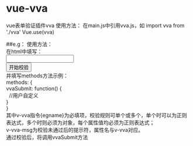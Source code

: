 # vue-vva
vue表单验证插件vva
使用方法：
在main.js中引用vva.js，如
import vva from './vva'
Vue.use(vva)

##e.g：
使用方法：  
在html中填写：  
<input type="text" id="example" v-vva:egname="{length: /^.{5}$/, valid: /^\w+$/}" v-vva-msg="{length: '长度必须为五个字符', valid: '必须位有效字符'}">  
<input type="button" v-vva-check value="开始校验">  
并填写methods方法示例：  
methods: {  
  vvaSubmit: function() {  
    //用户自定义  
  }  
}  
其中v-vva指令{egname}为必填项，校验规则可单个或多个，单个时可以为正则表达式，多个时则必须为对象，每个属性值均必须为正则表达式；  
v-vva-msg为校验未通过后的提示符，属性名与v-vva对应。  
通过校验后，将调用vvaSubmit方法  
